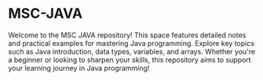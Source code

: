 # MSC-JAVA
Welcome to the MSC JAVA repository! This space features detailed notes and practical examples for mastering Java programming. Explore key topics such as Java introduction, data types, variables, and arrays. Whether you're a beginner or looking to sharpen your skills, this repository aims to support your learning journey in Java programming!
